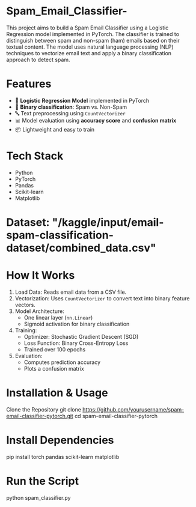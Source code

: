 # Spam_Email_Classifier-
This project aims to build a Spam Email Classifier using a Logistic Regression model implemented in PyTorch. The classifier is trained to distinguish between spam and non-spam (ham) emails based on their textual content. The model uses natural language processing (NLP) techniques to vectorize email text and apply a binary classification approach to detect spam.
# Features
- 🧠 **Logistic Regression Model** implemented in PyTorch
- 📝 **Binary classification**: Spam vs. Non-Spam
- 🔤 Text preprocessing using `CountVectorizer`
- 📊 Model evaluation using **accuracy score** and **confusion matrix**
- 📦 Lightweight and easy to train
# Tech Stack
- Python
- PyTorch
- Pandas
- Scikit-learn
- Matplotlib
# Dataset: "/kaggle/input/email-spam-classification-dataset/combined_data.csv"
# How It Works

1. Load Data: Reads email data from a CSV file.
2. Vectorization: Uses `CountVectorizer` to convert text into binary feature vectors.
3. Model Architecture:
   - One linear layer (`nn.Linear`)
   - Sigmoid activation for binary classification
4. Training:
   - Optimizer: Stochastic Gradient Descent (SGD)
   - Loss Function: Binary Cross-Entropy Loss
   - Trained over 100 epochs
5. Evaluation:
   - Computes prediction accuracy
   - Plots a confusion matrix
# Installation & Usage
Clone the Repository
git clone https://github.com/yourusername/spam-email-classifier-pytorch.git
cd spam-email-classifier-pytorch
# Install Dependencies
pip install torch pandas scikit-learn matplotlib
# Run the Script
python spam_classifier.py
